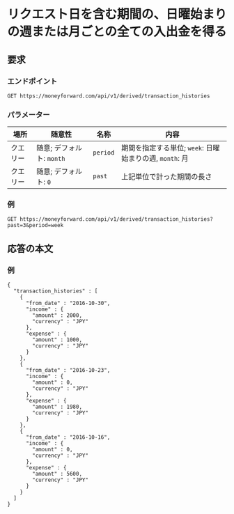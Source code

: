 # リクエスト日を含む期間の、日曜始まりの週または月ごとの全ての入出金を得る

## 要求

### エンドポイント

```
GET https://moneyforward.com/api/v1/derived/transaction_histories
```

### パラメーター

| 場所 | 随意性 | 名称 | 内容 |
| ---- | ---- | ---- | --- |
| クエリー | 随意; デフォルト: `month` | `period` | 期間を指定する単位; `week`: 日曜始まりの週, `month`: 月 |
| クエリー | 随意; デフォルト: `0` | `past` | 上記単位で計った期間の長さ |

### 例

```
GET https://moneyforward.com/api/v1/derived/transaction_histories?past=3&period=week
```

## 応答の本文

### 例

```
{
  "transaction_histories" : [
    {
      "from_date" : "2016-10-30",
      "income" : {
        "amount" : 2000,
        "currency" : "JPY"
      },
      "expense" : {
        "amount" : 1000,
        "currency" : "JPY"
      }
    },
    {
      "from_date" : "2016-10-23",
      "income" : {
        "amount" : 0,
        "currency" : "JPY"
      },
      "expense" : {
        "amount" : 1980,
        "currency" : "JPY"
      }
    },
    {
      "from_date" : "2016-10-16",
      "income" : {
        "amount" : 0,
        "currency" : "JPY"
      },
      "expense" : {
        "amount" : 5600,
        "currency" : "JPY"
      }
    }
  ]
}
```
